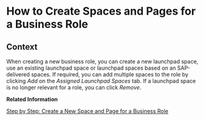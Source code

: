 <!-- copyb73d64068e684e2ebf8598afb7d07ba9 -->

# How to Create Spaces and Pages for a Business Role



<a name="copyb73d64068e684e2ebf8598afb7d07ba9__HowToCreateSpacePage_context"/>

## Context

When creating a new business role, you can create a new launchpad space, use an existing launchpad space or launchpad spaces based on an SAP-delivered spaces. If required, you can add multiple spaces to the role by clicking *Add* on the *Assigned Launchpad Spaces* tab. If a launchpad space is no longer relevant for a role, you can click *Remove*.

**Related Information**  


[Step by Step: Create a New Space and Page for a Business Role](https://help.sap.com/docs/SAP_S4HANA_CLOUD/4fc8d03390c342da8a60f8ee387bca1a/ab05d9e086554a08af88d6482deb1bcb.html?version=latest)

